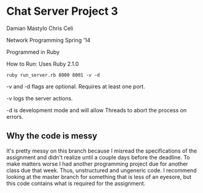 Chat Server Project 3
=====================

Damian Mastylo
Chris Celi

Network Programming Spring '14

Programmed in Ruby

How to Run:
Uses Ruby 2.1.0
```
ruby run_server.rb 8000 8001 -v -d
```
-v and -d flags are optional. Requires at least one port.

-v logs the server actions.

-d is development mode and will allow Threads to abort the process on errors.

Why the code is messy
---------------------
It's pretty messy on this branch because I misread the specifications of the
assignment and didn't realize until a couple days before the deadline. To make
matters worse I had another programming project due for another class due that
week. Thus, unstructured and ungeneric code. I recommend looking at the master
branch for something that is less of an eyesore, but this code contains what
is required for the assignment.